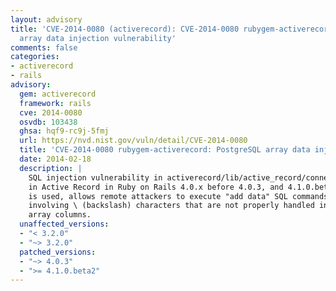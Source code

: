 ```yaml
---
layout: advisory
title: 'CVE-2014-0080 (activerecord): CVE-2014-0080 rubygem-activerecord: PostgreSQL
  array data injection vulnerability'
comments: false
categories:
- activerecord
- rails
advisory:
  gem: activerecord
  framework: rails
  cve: 2014-0080
  osvdb: 103438
  ghsa: hqf9-rc9j-5fmj
  url: https://nvd.nist.gov/vuln/detail/CVE-2014-0080
  title: 'CVE-2014-0080 rubygem-activerecord: PostgreSQL array data injection vulnerability'
  date: 2014-02-18
  description: |
    SQL injection vulnerability in activerecord/lib/active_record/connection_adapters/postgresql/cast.rb
    in Active Record in Ruby on Rails 4.0.x before 4.0.3, and 4.1.0.beta1, when PostgreSQL
    is used, allows remote attackers to execute "add data" SQL commands via vectors
    involving \ (backslash) characters that are not properly handled in operations on
    array columns.
  unaffected_versions:
  - "< 3.2.0"
  - "~> 3.2.0"
  patched_versions:
  - "~> 4.0.3"
  - ">= 4.1.0.beta2"
---
```

